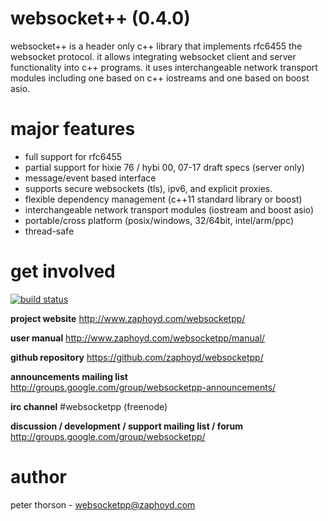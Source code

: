 ﻿websocket++ (0.4.0)
==========================

websocket++ is a header only c++ library that implements rfc6455 the websocket
protocol. it allows integrating websocket client and server functionality into
c++ programs. it uses interchangeable network transport modules including one
based on c++ iostreams and one based on boost asio.

major features
==============
* full support for rfc6455
* partial support for hixie 76 / hybi 00, 07-17 draft specs (server only)
* message/event based interface
* supports secure websockets (tls), ipv6, and explicit proxies.
* flexible dependency management (c++11 standard library or boost)
* interchangeable network transport modules (iostream and boost asio)
* portable/cross platform (posix/windows, 32/64bit, intel/arm/ppc)
* thread-safe

get involved
============

[![build status](https://travis-ci.org/zaphoyd/websocketpp.png)](https://travis-ci.org/zaphoyd/websocketpp)

**project website**
http://www.zaphoyd.com/websocketpp/

**user manual**
http://www.zaphoyd.com/websocketpp/manual/

**github repository**
https://github.com/zaphoyd/websocketpp/

**announcements mailing list**
http://groups.google.com/group/websocketpp-announcements/

**irc channel**
 #websocketpp (freenode)

**discussion / development / support mailing list / forum**
http://groups.google.com/group/websocketpp/

author
======
peter thorson - websocketpp@zaphoyd.com



